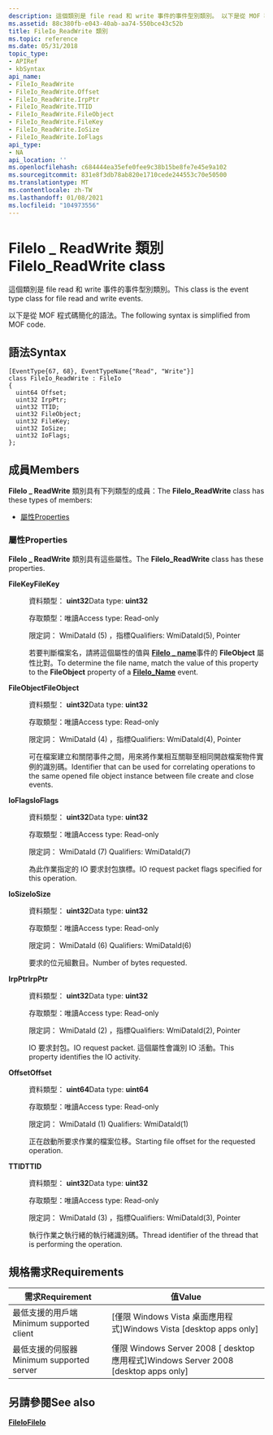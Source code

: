 ```yaml
---
description: 這個類別是 file read 和 write 事件的事件型別類別。 以下是從 MOF 程式碼簡化的語法。
ms.assetid: 88c380fb-e043-40ab-aa74-550bce43c52b
title: FileIo_ReadWrite 類別
ms.topic: reference
ms.date: 05/31/2018
topic_type:
- APIRef
- kbSyntax
api_name:
- FileIo_ReadWrite
- FileIo_ReadWrite.Offset
- FileIo_ReadWrite.IrpPtr
- FileIo_ReadWrite.TTID
- FileIo_ReadWrite.FileObject
- FileIo_ReadWrite.FileKey
- FileIo_ReadWrite.IoSize
- FileIo_ReadWrite.IoFlags
api_type:
- NA
api_location: ''
ms.openlocfilehash: c684444ea35efe0fee9c38b15be8fe7e45e9a102
ms.sourcegitcommit: 831e8f3db78ab820e1710cede244553c70e50500
ms.translationtype: MT
ms.contentlocale: zh-TW
ms.lasthandoff: 01/08/2021
ms.locfileid: "104973556"
---
```

# <a name="fileio_readwrite-class"></a><span data-ttu-id="dbfbe-104">FileIo \_ ReadWrite 類別</span><span class="sxs-lookup"><span data-stu-id="dbfbe-104">FileIo\_ReadWrite class</span></span>

<span data-ttu-id="dbfbe-105">這個類別是 file read 和 write 事件的事件型別類別。</span><span class="sxs-lookup"><span data-stu-id="dbfbe-105">This class is the event type class for file read and write events.</span></span>

<span data-ttu-id="dbfbe-106">以下是從 MOF 程式碼簡化的語法。</span><span class="sxs-lookup"><span data-stu-id="dbfbe-106">The following syntax is simplified from MOF code.</span></span>

## <a name="syntax"></a><span data-ttu-id="dbfbe-107">語法</span><span class="sxs-lookup"><span data-stu-id="dbfbe-107">Syntax</span></span>

``` syntax
[EventType{67, 68}, EventTypeName{"Read", "Write"}]
class FileIo_ReadWrite : FileIo
{
  uint64 Offset;
  uint32 IrpPtr;
  uint32 TTID;
  uint32 FileObject;
  uint32 FileKey;
  uint32 IoSize;
  uint32 IoFlags;
};
```

## <a name="members"></a><span data-ttu-id="dbfbe-108">成員</span><span class="sxs-lookup"><span data-stu-id="dbfbe-108">Members</span></span>

<span data-ttu-id="dbfbe-109">**FileIo \_ ReadWrite** 類別具有下列類型的成員：</span><span class="sxs-lookup"><span data-stu-id="dbfbe-109">The **FileIo\_ReadWrite** class has these types of members:</span></span>

-   [<span data-ttu-id="dbfbe-110">屬性</span><span class="sxs-lookup"><span data-stu-id="dbfbe-110">Properties</span></span>](#properties)

### <a name="properties"></a><span data-ttu-id="dbfbe-111">屬性</span><span class="sxs-lookup"><span data-stu-id="dbfbe-111">Properties</span></span>

<span data-ttu-id="dbfbe-112">**FileIo \_ ReadWrite** 類別具有這些屬性。</span><span class="sxs-lookup"><span data-stu-id="dbfbe-112">The **FileIo\_ReadWrite** class has these properties.</span></span>

<dl> <dt>

<span data-ttu-id="dbfbe-113">**FileKey**</span><span class="sxs-lookup"><span data-stu-id="dbfbe-113">**FileKey**</span></span>
</dt> <dd> <dl> <dt>

<span data-ttu-id="dbfbe-114">資料類型： **uint32**</span><span class="sxs-lookup"><span data-stu-id="dbfbe-114">Data type: **uint32**</span></span>
</dt> <dt>

<span data-ttu-id="dbfbe-115">存取類型：唯讀</span><span class="sxs-lookup"><span data-stu-id="dbfbe-115">Access type: Read-only</span></span>
</dt> <dt>

<span data-ttu-id="dbfbe-116">限定詞： WmiDataId (5) ，指標</span><span class="sxs-lookup"><span data-stu-id="dbfbe-116">Qualifiers: WmiDataId(5), Pointer</span></span>
</dt> </dl>

<span data-ttu-id="dbfbe-117">若要判斷檔案名，請將這個屬性的值與 [**FileIo \_ name**](fileio-name.md)事件的 **FileObject** 屬性比對。</span><span class="sxs-lookup"><span data-stu-id="dbfbe-117">To determine the file name, match the value of this property to the **FileObject** property of a [**FileIo\_Name**](fileio-name.md) event.</span></span>

</dd> <dt>

<span data-ttu-id="dbfbe-118">**FileObject**</span><span class="sxs-lookup"><span data-stu-id="dbfbe-118">**FileObject**</span></span>
</dt> <dd> <dl> <dt>

<span data-ttu-id="dbfbe-119">資料類型： **uint32**</span><span class="sxs-lookup"><span data-stu-id="dbfbe-119">Data type: **uint32**</span></span>
</dt> <dt>

<span data-ttu-id="dbfbe-120">存取類型：唯讀</span><span class="sxs-lookup"><span data-stu-id="dbfbe-120">Access type: Read-only</span></span>
</dt> <dt>

<span data-ttu-id="dbfbe-121">限定詞： WmiDataId (4) ，指標</span><span class="sxs-lookup"><span data-stu-id="dbfbe-121">Qualifiers: WmiDataId(4), Pointer</span></span>
</dt> </dl>

<span data-ttu-id="dbfbe-122">可在檔案建立和關閉事件之間，用來將作業相互關聯至相同開啟檔案物件實例的識別碼。</span><span class="sxs-lookup"><span data-stu-id="dbfbe-122">Identifier that can be used for correlating operations to the same opened file object instance between file create and close events.</span></span>

</dd> <dt>

<span data-ttu-id="dbfbe-123">**IoFlags**</span><span class="sxs-lookup"><span data-stu-id="dbfbe-123">**IoFlags**</span></span>
</dt> <dd> <dl> <dt>

<span data-ttu-id="dbfbe-124">資料類型： **uint32**</span><span class="sxs-lookup"><span data-stu-id="dbfbe-124">Data type: **uint32**</span></span>
</dt> <dt>

<span data-ttu-id="dbfbe-125">存取類型：唯讀</span><span class="sxs-lookup"><span data-stu-id="dbfbe-125">Access type: Read-only</span></span>
</dt> <dt>

<span data-ttu-id="dbfbe-126">限定詞： WmiDataId (7) </span><span class="sxs-lookup"><span data-stu-id="dbfbe-126">Qualifiers: WmiDataId(7)</span></span>
</dt> </dl>

<span data-ttu-id="dbfbe-127">為此作業指定的 IO 要求封包旗標。</span><span class="sxs-lookup"><span data-stu-id="dbfbe-127">IO request packet flags specified for this operation.</span></span>

</dd> <dt>

<span data-ttu-id="dbfbe-128">**IoSize**</span><span class="sxs-lookup"><span data-stu-id="dbfbe-128">**IoSize**</span></span>
</dt> <dd> <dl> <dt>

<span data-ttu-id="dbfbe-129">資料類型： **uint32**</span><span class="sxs-lookup"><span data-stu-id="dbfbe-129">Data type: **uint32**</span></span>
</dt> <dt>

<span data-ttu-id="dbfbe-130">存取類型：唯讀</span><span class="sxs-lookup"><span data-stu-id="dbfbe-130">Access type: Read-only</span></span>
</dt> <dt>

<span data-ttu-id="dbfbe-131">限定詞： WmiDataId (6) </span><span class="sxs-lookup"><span data-stu-id="dbfbe-131">Qualifiers: WmiDataId(6)</span></span>
</dt> </dl>

<span data-ttu-id="dbfbe-132">要求的位元組數目。</span><span class="sxs-lookup"><span data-stu-id="dbfbe-132">Number of bytes requested.</span></span>

</dd> <dt>

<span data-ttu-id="dbfbe-133">**IrpPtr**</span><span class="sxs-lookup"><span data-stu-id="dbfbe-133">**IrpPtr**</span></span>
</dt> <dd> <dl> <dt>

<span data-ttu-id="dbfbe-134">資料類型： **uint32**</span><span class="sxs-lookup"><span data-stu-id="dbfbe-134">Data type: **uint32**</span></span>
</dt> <dt>

<span data-ttu-id="dbfbe-135">存取類型：唯讀</span><span class="sxs-lookup"><span data-stu-id="dbfbe-135">Access type: Read-only</span></span>
</dt> <dt>

<span data-ttu-id="dbfbe-136">限定詞： WmiDataId (2) ，指標</span><span class="sxs-lookup"><span data-stu-id="dbfbe-136">Qualifiers: WmiDataId(2), Pointer</span></span>
</dt> </dl>

<span data-ttu-id="dbfbe-137">IO 要求封包。</span><span class="sxs-lookup"><span data-stu-id="dbfbe-137">IO request packet.</span></span> <span data-ttu-id="dbfbe-138">這個屬性會識別 IO 活動。</span><span class="sxs-lookup"><span data-stu-id="dbfbe-138">This property identifies the IO activity.</span></span>

</dd> <dt>

<span data-ttu-id="dbfbe-139">**Offset**</span><span class="sxs-lookup"><span data-stu-id="dbfbe-139">**Offset**</span></span>
</dt> <dd> <dl> <dt>

<span data-ttu-id="dbfbe-140">資料類型： **uint64**</span><span class="sxs-lookup"><span data-stu-id="dbfbe-140">Data type: **uint64**</span></span>
</dt> <dt>

<span data-ttu-id="dbfbe-141">存取類型：唯讀</span><span class="sxs-lookup"><span data-stu-id="dbfbe-141">Access type: Read-only</span></span>
</dt> <dt>

<span data-ttu-id="dbfbe-142">限定詞： WmiDataId (1) </span><span class="sxs-lookup"><span data-stu-id="dbfbe-142">Qualifiers: WmiDataId(1)</span></span>
</dt> </dl>

<span data-ttu-id="dbfbe-143">正在啟動所要求作業的檔案位移。</span><span class="sxs-lookup"><span data-stu-id="dbfbe-143">Starting file offset for the requested operation.</span></span>

</dd> <dt>

<span data-ttu-id="dbfbe-144">**TTID**</span><span class="sxs-lookup"><span data-stu-id="dbfbe-144">**TTID**</span></span>
</dt> <dd> <dl> <dt>

<span data-ttu-id="dbfbe-145">資料類型： **uint32**</span><span class="sxs-lookup"><span data-stu-id="dbfbe-145">Data type: **uint32**</span></span>
</dt> <dt>

<span data-ttu-id="dbfbe-146">存取類型：唯讀</span><span class="sxs-lookup"><span data-stu-id="dbfbe-146">Access type: Read-only</span></span>
</dt> <dt>

<span data-ttu-id="dbfbe-147">限定詞： WmiDataId (3) ，指標</span><span class="sxs-lookup"><span data-stu-id="dbfbe-147">Qualifiers: WmiDataId(3), Pointer</span></span>
</dt> </dl>

<span data-ttu-id="dbfbe-148">執行作業之執行緒的執行緒識別碼。</span><span class="sxs-lookup"><span data-stu-id="dbfbe-148">Thread identifier of the thread that is performing the operation.</span></span>

</dd> </dl>

## <a name="requirements"></a><span data-ttu-id="dbfbe-149">規格需求</span><span class="sxs-lookup"><span data-stu-id="dbfbe-149">Requirements</span></span>



| <span data-ttu-id="dbfbe-150">需求</span><span class="sxs-lookup"><span data-stu-id="dbfbe-150">Requirement</span></span> | <span data-ttu-id="dbfbe-151">值</span><span class="sxs-lookup"><span data-stu-id="dbfbe-151">Value</span></span> |
|-------------------------------------|------------------------------------------------------|
| <span data-ttu-id="dbfbe-152">最低支援的用戶端</span><span class="sxs-lookup"><span data-stu-id="dbfbe-152">Minimum supported client</span></span><br/> | <span data-ttu-id="dbfbe-153">\[僅限 Windows Vista 桌面應用程式\]</span><span class="sxs-lookup"><span data-stu-id="dbfbe-153">Windows Vista \[desktop apps only\]</span></span><br/>       |
| <span data-ttu-id="dbfbe-154">最低支援的伺服器</span><span class="sxs-lookup"><span data-stu-id="dbfbe-154">Minimum supported server</span></span><br/> | <span data-ttu-id="dbfbe-155">僅限 Windows Server 2008 \[ desktop 應用程式\]</span><span class="sxs-lookup"><span data-stu-id="dbfbe-155">Windows Server 2008 \[desktop apps only\]</span></span><br/> |



## <a name="see-also"></a><span data-ttu-id="dbfbe-156">另請參閱</span><span class="sxs-lookup"><span data-stu-id="dbfbe-156">See also</span></span>

<dl> <dt>

[<span data-ttu-id="dbfbe-157">**FileIo**</span><span class="sxs-lookup"><span data-stu-id="dbfbe-157">**FileIo**</span></span>](fileio.md)
</dt> </dl>

 

 




